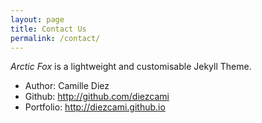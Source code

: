 ```yaml
---
layout: page
title: Contact Us
permalink: /contact/
---
```

*Arctic Fox* is a lightweight and customisable Jekyll Theme.

* Author: Camille Diez
* Github: http://github.com/diezcami
* Portfolio: http://diezcami.github.io
